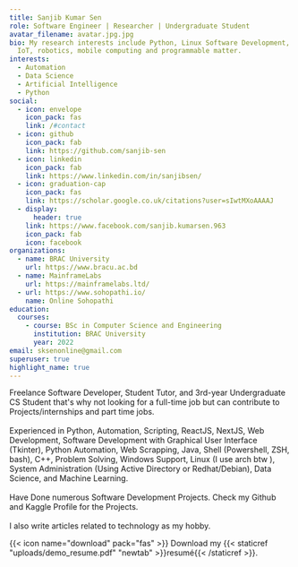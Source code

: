 ```yaml
---
title: Sanjib Kumar Sen
role: Software Engineer | Researcher | Undergraduate Student
avatar_filename: avatar.jpg.jpg
bio: My research interests include Python, Linux Software Development, ML, AI,
  IoT, robotics, mobile computing and programmable matter.
interests:
  - Automation
  - Data Science
  - Artificial Intelligence
  - Python
social:
  - icon: envelope
    icon_pack: fas
    link: /#contact
  - icon: github
    icon_pack: fab
    link: https://github.com/sanjib-sen
  - icon: linkedin
    icon_pack: fab
    link: https://www.linkedin.com/in/sanjibsen/
  - icon: graduation-cap
    icon_pack: fas
    link: https://scholar.google.co.uk/citations?user=sIwtMXoAAAAJ
  - display:
      header: true
    link: https://www.facebook.com/sanjib.kumarsen.963
    icon_pack: fab
    icon: facebook
organizations:
  - name: BRAC University
    url: https://www.bracu.ac.bd
  - name: MainframeLabs
    url: https://mainframelabs.ltd/
  - url: https://www.sohopathi.io/
    name: Online Sohopathi
education:
  courses:
    - course: BSc in Computer Science and Engineering
      institution: BRAC University
      year: 2022
email: sksenonline@gmail.com
superuser: true
highlight_name: true
---
```

<!--StartFragment-->

Freelance Software Developer, Student Tutor, and 3rd-year Undergraduate CS Student that's why not looking for a full-time job but can contribute to Projects/internships and part time jobs.\
\
Experienced in Python, Automation, Scripting, ReactJS, NextJS, Web Development, Software Development with Graphical User Interface (Tkinter), Python Automation, Web Scrapping, Java, Shell (Powershell, ZSH, bash), C++, Problem Solving, Windows Support, Linux (I use arch btw ), System Administration (Using Active Directory or Redhat/Debian), Data Science, and Machine Learning.\
\
Have Done numerous Software Development Projects. Check my Github and Kaggle Profile for the Projects.\
\
I also write articles related to technology as my hobby.

<!--EndFragment-->

{{< icon name="download" pack="fas" >}} Download my {{< staticref "uploads/demo_resume.pdf" "newtab" >}}resumé{{< /staticref >}}.